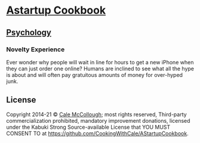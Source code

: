 # [Astartup Cookbook](../)

## [Psychology](./)

### Novelty Experience

Ever wonder why people will wait in line for hours to get a new iPhone when they can just order one online? Humans are inclined to see what all the hype is about and will often pay gratuitous amounts of money for over-hyped junk.

## License

Copyright  2014-21 © [Cale McCollough](https://cookingwithcale.org); most rights reserved, Third-party commercialization prohibited, mandatory improvement donations, licensed under the Kabuki Strong Source-available License that YOU MUST CONSENT TO at <https://github.com/CookingWithCale/AStartupCookbook>.
